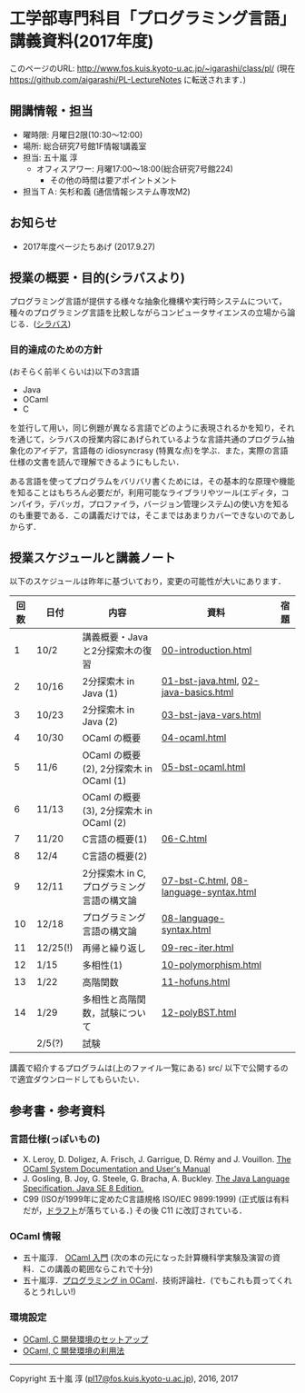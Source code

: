# 工学部専門科目「プログラミング言語」講義資料(2017年度)

このページのURL: http://www.fos.kuis.kyoto-u.ac.jp/~igarashi/class/pl/ (現在 https://github.com/aigarashi/PL-LectureNotes に転送されます．)

## 開講情報・担当

* 曜時限: 月曜日2限(10:30〜12:00)
* 場所: 総合研究7号館1F情報1講義室
* 担当: 五十嵐 淳
    * オフィスアワー: 月曜17:00〜18:00(総合研究7号館224)
         * その他の時間は要アポイントメント
* 担当ＴＡ: 矢杉和義 (通信情報システム専攻M2)

## お知らせ

* 2017年度ページたちあげ (2017.9.27)

## 授業の概要・目的(シラバスより)

プログラミング言語が提供する様々な抽象化機構や実行時システムについて，種々のプログラミング言語を比較しながらコンピュータサイエンスの立場から論じる．([シラバス](http://www.t.kyoto-u.ac.jp/syllabus-s/?mode=subject&lang=ja&year=2017&b=6&c=90170))

### 目的達成のための方針

(おそらく前半くらいは)以下の3言語

* Java
* OCaml
* C

を並行して用い，同じ例題が異なる言語でどのように表現されるかを知り，それを通じて，シラバスの授業内容にあげられているような言語共通のプログラム抽象化のアイデア，言語毎の idiosyncrasy (特異な点)を学ぶ．また，実際の言語仕様の文書を読んで理解できるようにもしたい．

ある言語を使ってプログラムをバリバリ書くためには，その基本的な原理や機能を知ることはもちろん必要だが，利用可能なライブラリやツール(エディタ，コンパイラ，デバッガ，プロファイラ，バージョン管理システム)の使い方を知るのも重要である．この講義だけでは，そこまではあまりカバーできないのであしからず．

## 授業スケジュールと講義ノート

以下のスケジュールは昨年に基づいており，変更の可能性が大いにあります．

|回数|日付| 内容 | 資料 | 宿題 |
|----|----|-----------|------|------|
|1   |10/2| 講義概要・Javaと2分探索木の復習 | [00-introduction.html](http://www.fos.kuis.kyoto-u.ac.jp/~igarashi/class/pl/00-introduction.html)  |      |
|2   |10/16| 2分探索木 in Java (1) | [01-bst-java.html](http://www.fos.kuis.kyoto-u.ac.jp/~igarashi/class/pl/01-bst-java.html), [02-java-basics.html](http://www.fos.kuis.kyoto-u.ac.jp/~igarashi/class/pl/02-java-basics.html)  |      |
|3   |10/23| 2分探索木 in Java (2) | [03-bst-java-vars.html](http://www.fos.kuis.kyoto-u.ac.jp/~igarashi/class/pl/03-bst-java-vars.html)     |     | 
|4   |10/30| OCaml の概要 | [04-ocaml.html](http://www.fos.kuis.kyoto-u.ac.jp/~igarashi/class/pl/04-ocaml.html)     |      |
|5   |11/6| OCaml の概要(2), 2分探索木 in OCaml (1) | [05-bst-ocaml.html](http://www.fos.kuis.kyoto-u.ac.jp/~igarashi/class/pl/05-bst-ocaml.html)     |      |
|6   |11/13| OCaml の概要(3), 2分探索木 in OCaml (2) |      |      |
|7   |11/20| C言語の概要(1) | [06-C.html](http://www.fos.kuis.kyoto-u.ac.jp/~igarashi/class/pl/06-C.html)     |      |
|8   |12/4| C言語の概要(2) |    |      |
|9   |12/11| 2分探索木 in C, プログラミング言語の構文論  |[07-bst-C.html](http://www.fos.kuis.kyoto-u.ac.jp/~igarashi/class/pl/07-bst-C.html), [08-language-syntax.html](http://www.fos.kuis.kyoto-u.ac.jp/~igarashi/class/pl/08-language-syntax.html)|      |
|10  |12/18| プログラミング言語の構文論 | [08-language-syntax.html](http://www.fos.kuis.kyoto-u.ac.jp/~igarashi/class/pl/08-language-syntax.html)|      |
|11  |12/25(!)| 再帰と繰り返し | [09-rec-iter.html](http://www.fos.kuis.kyoto-u.ac.jp/~igarashi/class/pl/09-rec-iter.html) |      |
|12  |1/15| 多相性(1)  | [10-polymorphism.html](http://www.fos.kuis.kyoto-u.ac.jp/~igarashi/class/pl/10-polymorphism.html) |      |
|13  |1/22| 高階関数   | [11-hofuns.html](http://www.fos.kuis.kyoto-u.ac.jp/~igarashi/class/pl/11-hofuns.html) |      |
|14  |1/29| 多相性と高階関数，試験について  | [12-polyBST.html](http://www.fos.kuis.kyoto-u.ac.jp/~igarashi/class/pl/12-polyBST.html) |      |
|    |2/5(?)|試験      |      |      |

講義で紹介するプログラムは(上のファイル一覧にある) src/ 以下で公開するので適宜ダウンロードしてもらいたい．

## 参考書・参考資料

### 言語仕様(っぽいもの)
* X. Leroy, D. Doligez, A. Frisch, J. Garrigue, D. Rémy and J. Vouillon.
[The OCaml System Documentation and User's Manual](http://caml.inria.fr/pub/docs/manual-ocaml/index.html)
* J. Gosling, B. Joy, G. Steele, G. Bracha, A. Buckley.  [The Java Language Specification. Java SE 8 Edition.](https://docs.oracle.com/javase/specs/jls/se8/html/index.html)
* C99 (ISOが1999年に定めたC言語規格 ISO/IEC 9899:1999) (正式版は有料だが，[ドラフト](http://www.open-std.org/jtc1/sc22/WG14/www/docs/n1256.pdf)が落ちている．) その後 C11 に改訂されている．

### OCaml 情報
* 五十嵐淳． [OCaml 入門](http://www.fos.kuis.kyoto-u.ac.jp/~igarashi/class/isle4-11w/mltext.pdf) (次の本の元になった計算機科学実験及演習の資料．この講義の範囲ならこれで十分)
* 五十嵐淳．[プログラミング in OCaml](http://www.fos.kuis.kyoto-u.ac.jp/~igarashi/OCaml/)．技術評論社．(でもこれも買ってくれるとうれしい!)

### 環境設定

* [OCaml, C 開発環境のセットアップ](http://www.fos.kuis.kyoto-u.ac.jp/~igarashi/class/pl/setup.html)
* [OCaml, C 開発環境の利用法](http://www.fos.kuis.kyoto-u.ac.jp/~igarashi/class/pl/usage.html)

-----------
Copyright 五十嵐 淳 (pl17@fos.kuis.kyoto-u.ac.jp), 2016, 2017
